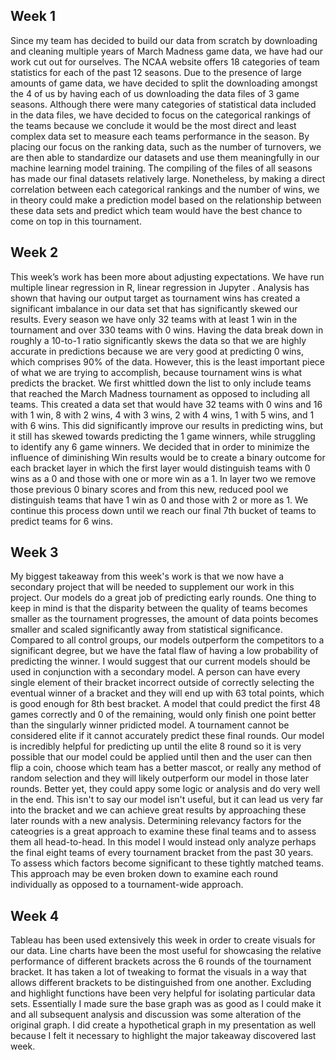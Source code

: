 ## Week 1

Since my team has decided to build our data from scratch by downloading and cleaning multiple years of March Madness game data, we have had our work cut out for ourselves. The NCAA website offers 18 categories of team statistics for each of the past 12 seasons. Due to the presence of large amounts of game data, we have decided to split the downloading amongst the 4 of us by having each of us downloading the data files of 3 game seasons. Although there were many categories of statistical data included in the data files, we have decided to focus on the categorical rankings of the teams because we conclude it would be the most direct and least complex data set to measure each teams performance in the season. By placing our focus on the ranking data, such as the number of turnovers, we are then able to standardize our datasets and use them meaningfully in our machine learning model training. The compiling of the files of all seasons has made our final datasets relatively large. Nonetheless, by making a direct correlation between each categorical rankings and the number of wins, we in theory could make a prediction model based on the relationship between these data sets and predict which team would have the best chance to come on top in this tournament.


## Week 2

This week’s work has been more about adjusting expectations. We have run multiple linear regression in R, linear regression in Jupyter . Analysis has shown that having our output target as tournament wins has created a significant imbalance in our data set that has significantly skewed our results. Every season we have only 32 teams with at least 1 win in the tournament and over 330 teams with 0 wins. Having the data break down in roughly a 10-to-1 ratio significantly skews the data so that we are highly accurate in predictions because we are very good at predicting 0 wins, which comprises 90% of the data. However, this is the least important piece of what we are trying to accomplish, because tournament wins is what predicts the bracket. We first whittled down the list to only include teams that reached the March Madness tournament as opposed to including all teams. This created a data set that would have 32 teams with 0 wins and 16 with 1 win, 8 with 2 wins, 4 with 3 wins, 2 with 4 wins, 1 with 5 wins, and 1 with 6 wins. This did significantly improve our results in predicting wins, but it still has skewed towards predicting the 1 game winners, while struggling to identify any 6 game winners. We decided that in order to minimize the influence of diminishing Win results would be to create a binary outcome for each bracket layer in which the first layer would distinguish teams with 0 wins as a 0 and those with one or more win as a 1. In layer two we remove those previous 0 binary scores and from this new, reduced pool we distinguish teams that have 1 win as 0 and those with 2 or more as 1. We continue this process down until we reach our final 7th bucket of teams to predict teams for 6 wins. 

## Week 3
My biggest takeaway from this week's work is that we now have a secondary project that will be needed to supplement our work in this project. Our models do a great job of predicting early rounds. One thing to keep in mind is that the disparity between the quality of teams becomes smaller as the tournament progresses, the amount of data points becomes smaller and scaled significantly away from statistical significance. Compared to all control groups, our models outperform the competitors to a significant degree, but we have the fatal flaw of having a low probability of predicting the winner. I would suggest that our current models should be used in conjunction with a secondary model. A person can have every single element of their bracket incorrect outside of correctly selecting the eventual winner of a bracket and they will end up with 63 total points, which is good enough for 8th best bracket. A model that could predict the first 48 games correctly and 0 of the remaining, would only finish one point better than the singularly winner pridicted model. A tournament cannot be considered elite if it cannot accurately predict these final rounds. Our model is incredibly helpful for predicting up until the elite 8 round so it is very possible that our model could be applied until then and the user can then flip a coin, choose which team has a better mascot, or really any method of random selection and they will likely outperform our model in those later rounds. Better yet, they could appy some logic or analysis and do very well in the end. This isn't to say our model isn't useful, but it can lead us very far into the bracket and we can achieve great results by approaching these later rounds with a new analysis. Determining relevancy factors for the cateogries is a great approach to examine these final teams and to assess them all head-to-head. In this model I would instead only analyze perhaps the final eight teams of every tournament bracket from the past 30 years. To assess which factors become significant to these tightly matched teams. This approach may be even broken down to examine each round individually as opposed to a tournament-wide approach. 




## Week 4
Tableau has been used extensively this week in order to create visuals for our data. Line charts have been the most useful for showcasing the relative performance of different brackets across the 6 rounds of the tournament bracket. It has taken a lot of tweaking to format the visuals in a way that allows different brackets to be distinguished from one another. Excluding and highlight functions have been very helpful for isolating particular data sets. Essentially I made sure the base graph was as good as I could make it and all subsequent analysis and discussion was some alteration of the original graph. I did create a hypothetical graph in my presentation as well because I felt it necessary to highlight the major takeaway discovered last week.   


